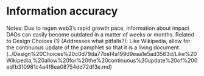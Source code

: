 # Information accuracy

Notes: Due to regen web3’s rapid growth pace, information about impact DAOs can easily become outdated in a matter of weeks or months. 
Related to Design Choices (1) (Addresses what pitfalls?): Like Wikipedia, allow for the continuous update of the pamphlet so that it is a living document.  (../Design%20Choices%20c0d79da77bef4a199d9eaa1e5ad3563d/Like%20Wikipedia,%20allow%20for%20the%20continuous%20update%20of%200edfb310981c4a4f8ea08754dd72df3e.md)